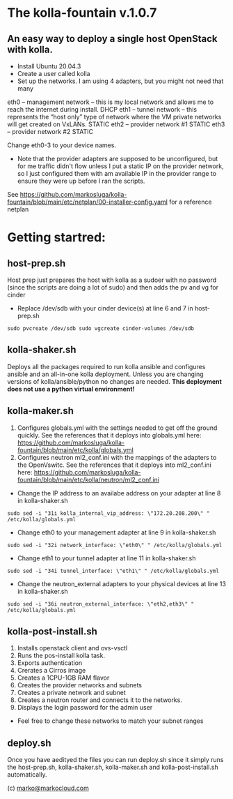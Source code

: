 # The kolla-fountain v.1.0.7

## An easy way to deploy a single host OpenStack with kolla.

* Install Ubuntu 20.04.3
* Create a user called kolla
* Set up the networks. 
I am using 4 adapters, but you might not need that many

eth0 – management network – this is my local network and allows me to reach the internet during install. DHCP
eth1 – tunnel network – this represents the “host only” type of network where the VM private networks will get created on VxLANs. STATIC
eth2 – provider network #1 STATIC
eth3 – provider network #2 STATIC

Change eth0-3 to your device names.

* Note that the provider adapters are supposed to be unconfigured, but for me traffic didn't flow unless I put a static IP on the provider network, so I just configured them with am available IP in the provider range to ensure they were up before I ran the scripts.

See https://github.com/markosluga/kolla-fountain/blob/main/etc/netplan/00-installer-config.yaml for a reference netplan

# Getting startred:

## host-prep.sh

Host prep just prepares the host with kolla as a sudoer with no password (since the scripts are doing a lot of sudo) and then adds the pv and vg for cinder

* Replace /dev/sdb with your cinder device(s) at line 6 and 7 in host-prep.sh

`sudo pvcreate /dev/sdb
sudo vgcreate cinder-volumes /dev/sdb`

## kolla-shaker.sh

Deploys all the packages required to run kolla ansible and configures ansible and an all-in-one kolla deployment. Unless you are changing versions of kolla/ansible/python no changes are needed. **This deployment does not use a python virtual environment!**

## kolla-maker.sh

1. Configures globals.yml with the settings needed to get off the ground quickly. See the references that it deploys into globals.yml here: https://github.com/markosluga/kolla-fountain/blob/main/etc/kolla/globals.yml
2. Configures neutron ml2_conf.ini with the mappings of the adapters to the OpenVswitc. See the references that it deploys into ml2_conf.ini here:  https://github.com/markosluga/kolla-fountain/blob/main/etc/kolla/neutron/ml2_conf.ini

* Change the IP address to an availabe address on your adapter at line 8 in kolla-shaker.sh

`sudo sed -i "31i kolla_internal_vip_address: \"172.20.208.200\" " /etc/kolla/globals.yml`

* Change eth0 to your management adapter at line 9 in kolla-shaker.sh

`sudo sed -i "32i network_interface: \"eth0\" " /etc/kolla/globals.yml`

* Change eth1 to your tunnel adapter at line 11 in kolla-shaker.sh

`sudo sed -i "34i tunnel_interface: \"eth1\" " /etc/kolla/globals.yml`

* Change the neutron_external adapters to your physical devices at line 13 in kolla-shaker.sh

`sudo sed -i "36i neutron_external_interface: \"eth2,eth3\" " /etc/kolla/globals.yml`

## kolla-post-install.sh

1. Installs openstack client and ovs-vsctl
2. Runs the pos-install kolla task.
3. Exports authentication
4. Crerates a Cirros image
5. Creates a 1CPU-1GB RAM flavor
6. Creates the provider networks and subnets
7. Creates a private network and subnet
8. Creates a neutron router and connects it to the networks.
9. Displays the login password for the admin user

* Feel free to change these networks to match your subnet ranges

## deploy.sh

Once you have aedityed the files you can run deploy.sh since it simply runs the host-prep.sh, kolla-shaker.sh, kolla-maker.sh and kolla-post-install.sh automatically.

(c) marko@markocloud.com


